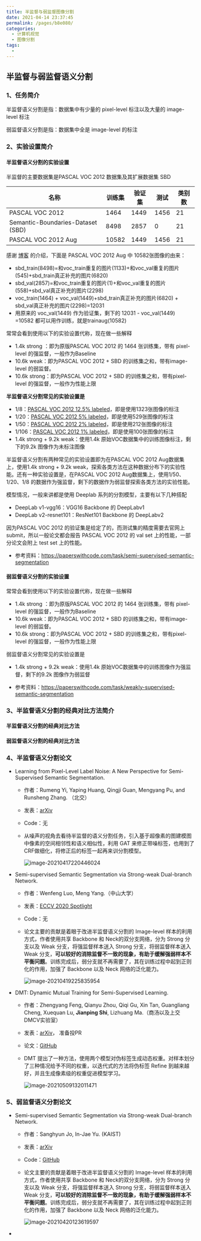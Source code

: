 ```yaml
---
title: 半监督与弱监督图像分割
date: 2021-04-14 23:37:45
permalink: /pages/b8e080/
categories:
  - 计算机视觉
  - 图像分割
tags:
  - 
---
```

## 半监督与弱监督语义分割

### 1、任务简介

半监督语义分割是指：数据集中有少量的 pixel-level 标注以及大量的 image-level 标注

弱监督语义分割是指：数据集中全是 image-level 的标注



### 2、实验设置简介

#### **半监督语义分割的实验设置**

半监督的主要数据集是PASCAL VOC 2012 数据集及其扩展数据集 SBD

| 名称                              | 训练集 | 验证集 | 测试 | 类别数 |
| --------------------------------- | ------ | ------ | ---- | ------ |
| PASCAL VOC 2012                   | 1464   | 1449   | 1456 | 21     |
| Semantic-Boundaries-Dataset (SBD) | 8498   | 2857   | 0    | 21     |
| PASCAL VOC 2012 Aug               | 10582  | 1449   | 1456 | 21     |

感谢 [博客](https://blog.csdn.net/lscelory/article/details/98180917) 的介绍，下面是 PASCAL VOC 2012 Aug 中 10582张图像的由来：

- sbd_train(8498)=和voc_train重复的图片(1133)+和voc_val重复的图片(545)+sbd_train真正补充的图片(6820)
- sbd_val(2857)=和voc_train重复的图片(1)+和voc_val重复的图片(558)+sbd_val真正补充的图片(2298)
- voc_train(1464) + voc_val(1449)+sbd_train真正补充的图片(6820) + sbd_val真正补充的图片(2298)=12031
- 用原来的 voc_val(1449) 作为验证集，剩下的 12031 - voc_val(1449) =10582 都可以用作训练，就是trainaug(10582)



常常会看到使用以下的实验设置代称，现在做一些解释

- 1.4k strong ：即为原版PASCAL VOC 2012 的 1464 张训练集，带有 pixel-level 的强监督，一般作为Baseline
- 10.6k weak：即为PASCAL VOC 2012 + SBD 的训练集之和，带有image-level 的弱监督。
- 10.6k strong：即为PASCAL VOC 2012 + SBD 的训练集之和，带有pixel-level 的强监督，一般作为性能上限



**半监督语义分割常见的实验设置是**

- 1/8：[PASCAL VOC 2012 12.5% labeled](https://paperswithcode.com/sota/semi-supervised-semantic-segmentation-on-4)，即是使用1323张图像的标注
- 1/20：[PASCAL VOC 2012 5% labeled](https://paperswithcode.com/sota/semi-supervised-semantic-segmentation-on-5)，即是使用529张图像的标注
- 1/50：[PASCAL VOC 2012 2% labeled](https://paperswithcode.com/sota/semi-supervised-semantic-segmentation-on-6)，即是使用212张图像的标注
- 1/106：[PASCAL VOC 2012 1% labeled](https://paperswithcode.com/sota/semi-supervised-semantic-segmentation-on-7)，即是使用100张图像的标注
- 1.4k strong + 9.2k weak：使用1.4k 原始VOC数据集中的训练图像标注，剩下的9.2k 图像作为未标注图像



半监督语义分割有两种常见的实验设置即为在PASCAL VOC 2012 Aug数据集上，使用1.4k strong + 9.2k weak，探索各类方法在这种数据分布下的实验性能。还有一种实验设置是，在PASCAL VOC 2012 Aug数据集上，使用1/50、1/20、1/8 的数据作为强监督，剩下的数据作为弱监督探索各类方法的实验性能。



模型情况，一般来讲都是使用 Deeplab 系列的分割模型，主要有以下几种搭配

- DeepLab v1-vgg16：VGG16 Backbone 的 DeepLabv1
- DeepLab v2-resnet101：ResNet101 Backbone 的 DeepLabv2



因为PASCAL VOC 2012 的验证集是给定了的，而测试集的精度需要去官网上 submit，所以一般论文都会报告 PASCAL VOC 2012 的 val set 上的性能，一部分论文会附上 test set 上的性能。

- 参考资料：https://paperswithcode.com/task/semi-supervised-semantic-segmentation

#### 弱监督语义分割的实验设置

常常会看到使用以下的实验设置代称，现在做一些解释

- 1.4k strong ：即为原版PASCAL VOC 2012 的 1464 张训练集，带有 pixel-level 的强监督，一般作为Baseline
- 10.6k weak：即为PASCAL VOC 2012 + SBD 的训练集之和，带有image-level 的弱监督。
- 10.6k strong：即为PASCAL VOC 2012 + SBD 的训练集之和，带有pixel-level 的强监督，一般作为性能上限



弱监督语义分割常见的实验设置是

- 1.4k strong + 9.2k weak：使用1.4k 原始VOC数据集中的训练图像作为强监督，剩下的9.2k 图像作为弱监督



- 参考资料：https://paperswithcode.com/task/weakly-supervised-semantic-segmentation

### 3、半监督语义分割的经典对比方法简介

#### 半监督语义分割的经典对比方法



#### 弱监督语义分割的经典对比方法





### 4、半监督语义分割论文

- Learning from Pixel-Level Label Noise: A New Perspective for Semi-Supervised Semantic Segmentation. 

  - 作者：Rumeng Yi, Yaping Huang, Qingji Guan, Mengyang Pu, and Runsheng Zhang. （北交）

  - 发表：[arXiv](https://arxiv.org/abs/2103.14242)

  - Code：无

  - 从噪声的视角去看待半监督的语义分割任务，引入基于超像素的图建模图中像素的空间相邻性和语义相似性，利用 GAT 来修正带噪标签，也用到了CRF做细化，将修正后的标签一起再来训分割模型。

    ![image-20210417220446024](https://muyun-blog-pic.oss-cn-shanghai.aliyuncs.com/picgo/image-20210417220446024.png)

- Semi-supervised Semantic Segmentation via Strong-weak Dual-branch Network.

  - 作者：Wenfeng Luo, Meng Yang.（中山大学）

  - 发表：[ECCV 2020 Spotlight](https://www.ecva.net/papers/eccv_2020/papers_ECCV/papers/123500766.pdf)

  - Code：无

  - 论文主要的贡献是着眼于改进半监督语义分割的 Image-level 样本的利用方式，作者使用共享 Backbone 和 Neck的双分支网络，分为 Strong 分支以及 Weak 分支，将强监督样本送入 Strong 分支，将弱监督样本送入 Weak 分支，**可以较好的消除监督不一致的现象，有助于缓解强弱样本不平衡问题**。训练完成后，弱分支就不再需要了，其在训练过程中起到正则化的作用，加强了 Backbone 以及 Neck 网络的泛化能力。	

    ![image-20210419225835954](https://muyun-blog-pic.oss-cn-shanghai.aliyuncs.com/picgo/image-20210419225835954.png)

- DMT: Dynamic Mutual Training for Semi-Supervised Learning.

  - 作者：Zhengyang Feng, Qianyu Zhou, Qiqi Gu, Xin Tan, Guangliang Cheng, Xuequan Lu, **Jianping Shi**, Lizhuang Ma.（商汤以及上交DMCV实验室）

  - 发表：[arXiv](https://arxiv.org/abs/2004.08514)， 准备投PR

  - 论文：[GitHub](https://github.com/voldemortX/DST-CBC)

  - DMT 提出了一种方法，使用两个模型对伪标签生成动态权重。对样本划分了三种情况给予不同的权重，以迭代式的方法将伪标签 Refine 到越来越好，并且生成像素级的权重促进模型学习。

    ![image-20210509132011471](https://muyun-blog-pic.oss-cn-shanghai.aliyuncs.com/picgo/image-20210509132011471.png)

### 5、弱监督语义分割论文

- Semi-supervised Semantic Segmentation via Strong-weak Dual-branch Network.

  - 作者：Sanghyun Jo, In-Jae Yu. (KAIST)

  - 发表：[arXiv](https://arxiv.org/abs/2101.11253)

  - Code：[GitHub](https://github.com/OFRIN/PuzzleCAM)

  - 论文主要的贡献是着眼于改进半监督语义分割的 Image-level 样本的利用方式，作者使用共享 Backbone 和 Neck的双分支网络，分为 Strong 分支以及 Weak 分支，将强监督样本送入 Strong 分支，将弱监督样本送入 Weak 分支，**可以较好的消除监督不一致的现象，有助于缓解强弱样本不平衡问题**。训练完成后，弱分支就不再需要了，其在训练过程中起到正则化的作用，加强了 Backbone 以及 Neck 网络的泛化能力。

    ![image-20210420123619597](https://muyun-blog-pic.oss-cn-shanghai.aliyuncs.com/picgo/image-20210420123619597.png)

- 